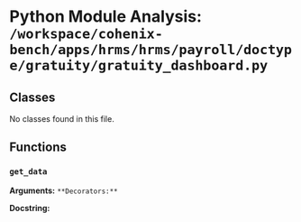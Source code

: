 # Python Module Analysis: `/workspace/cohenix-bench/apps/hrms/hrms/payroll/doctype/gratuity/gratuity_dashboard.py`

## Classes

No classes found in this file.


## Functions

### `get_data`
**Arguments:** ``
**Decorators:** ``

**Docstring:**
```

```

